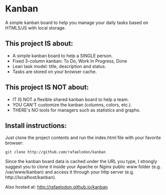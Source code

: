 # Kanban

A simple kanban board to help you manage your daily tasks based on HTML5/JS with local storage.

## This project IS about:
* A simple kanban board to help a SINGLE person.
* Fixed 3-column kanban: To Do, Work In Progress, Done
* Lean task model: title, description and status.
* Tasks are stored on your browser cache.

## This project IS NOT about:
* IT IS NOT a flexible shared kanban board to help a team.
* YOU CAN'T customize the kanban (columns, colors, etc.).
* THERE's NO tools for managers such as statistics and graphs.

## Install instructions:

Just clone the project contents and run the index.html file with your favorite browser:

````
git clone http://github.com/rafaelodon/kanban
````

Since the kanban board data is cached under the URL you type, I strongly suggest you to clone it inside your Apache or Nginx public www folder (e.g. /var/www/kanban) and access it through your http server (e.g. http://localhost/kanban).

Also hosted at: http://rafaelodon.github.io/kanban


